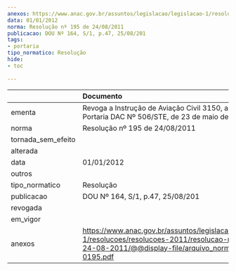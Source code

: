 ```yaml
---
anexos: https://www.anac.gov.br/assuntos/legislacao/legislacao-1/resolucoes/resolucoes-2011/resolucao-no-195-de-24-08-2011/@@display-file/arquivo_norma/RA2011-0195.pdf
data: 01/01/2012
norma: Resolução nº 195 de 24/08/2011
publicacao: DOU Nº 164, S/1, p.47, 25/08/201
tags:
- portaria
tipo_normatico: Resolução
hide: 
- toc 
 
---
```


|                    | Documento                                                                                                                                                       |
|:-------------------|:----------------------------------------------------------------------------------------------------------------------------------------------------------------|
| ementa             | Revoga a Instrução de Aviação Civil 3150, aprovada pela Portaria DAC Nº 506/STE, de 23 de maio de 2002.                                                         |
| norma              | Resolução nº 195 de 24/08/2011                                                                                                                                  |
| tornada_sem_efeito |                                                                                                                                                                 |
| alterada           |                                                                                                                                                                 |
| data               | 01/01/2012                                                                                                                                                      |
| outros             |                                                                                                                                                                 |
| tipo_normatico     | Resolução                                                                                                                                                       |
| publicacao         | DOU Nº 164, S/1, p.47, 25/08/201                                                                                                                                |
| revogada           |                                                                                                                                                                 |
| em_vigor           |                                                                                                                                                                 |
| anexos             | https://www.anac.gov.br/assuntos/legislacao/legislacao-1/resolucoes/resolucoes-2011/resolucao-no-195-de-24-08-2011/@@display-file/arquivo_norma/RA2011-0195.pdf |